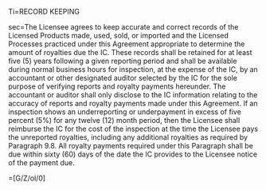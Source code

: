 Ti=RECORD KEEPING

sec=The Licensee agrees to keep accurate and correct records of the Licensed Products made, used, sold, or imported and the Licensed Processes practiced under this Agreement appropriate to determine the amount of royalties due the IC.  These records shall be retained for at least five (5) years following a given reporting period and shall be available during normal business hours for inspection, at the expense of the IC, by an accountant or other designated auditor selected by the IC for the sole purpose of verifying reports and royalty payments hereunder.  The accountant or auditor shall only disclose to the IC information relating to the accuracy of reports and royalty payments made under this Agreement.  If an inspection shows an underreporting or underpayment in excess of five percent (5%) for any twelve (12) month period, then the Licensee shall reimburse the IC for the cost of the inspection at the time the Licensee pays the unreported royalties, including any additional royalties as required by Paragraph 9.8.  All royalty payments required under this Paragraph shall be due within sixty (60) days of the date the IC provides to the Licensee notice of the payment due.

=[G/Z/ol/0]
